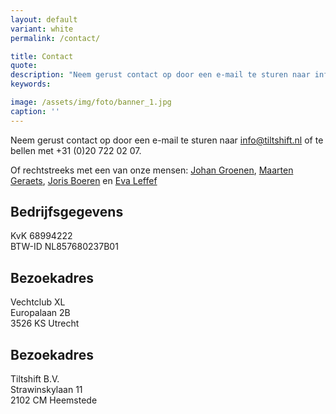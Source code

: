 ```yaml
---
layout: default
variant: white
permalink: /contact/

title: Contact
quote: 
description: "Neem gerust contact op door een e-mail te sturen naar info@tiltshift.nl of te bellen met +31 (0)20 722 02 07."
keywords: 

image: /assets/img/foto/banner_1.jpg
caption: ''
---
```


Neem gerust contact op door een e-mail te sturen naar [info@tiltshift.nl](mailto:info@tiltshift.nl) of te bellen met +31 (0)20 722 02 07.

Of rechtstreeks met een van onze mensen: [Johan Groenen](/mensen/johan-groenen/), [Maarten Geraets](/mensen/maarten-geraets/), [Joris Boeren](/mensen/joris-boeren/) en [Eva Leffef](/mensen/eva-leffef/) 

## Bedrijfsgegevens

KvK 68994222<br>
BTW-ID NL857680237B01

## Bezoekadres

Vechtclub XL<br>
Europalaan 2B<br>
3526 KS Utrecht

## Bezoekadres

Tiltshift B.V.<br>
Strawinskylaan 11<br>
2102 CM Heemstede
